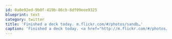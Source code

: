 ```yaml
---
id: 0a0e92ed-9b0f-419b-86cb-8df09eee9325
blueprint: text
category: twitter
title: 'Finished a deck today. m.flickr.com/#/photos/sandb…'
caption: 'Finished a deck today. <a href="http://m.flickr.com/#/photos/sandbaggerone/8732802189/in/photostream/" title="http://m.flickr.com/#/photos/sandbaggerone/8732802189/in/photostream/" class="link link_untco">m.flickr.com/#/photos/sandb…</a>'
---
```


